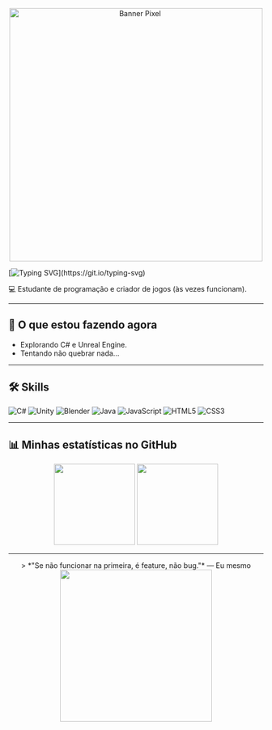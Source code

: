 <p align="center">
  <img src="https://i.imgur.com/Zg8kO8Q.gif" alt="Banner Pixel" width="500"/>
</p>

[![Typing SVG](https://readme-typing-svg.herokuapp.com?font=Fira+Code&pause=1000&color=F75C7E&center=true&vCenter=true&width=435&lines=%F0%9F%91%8B+Opa%2C+eu+sou+o+Adriel!)](https://git.io/typing-svg)


💻 Estudante de programação e criador de jogos (às vezes funcionam).   

---

## 🚀 O que estou fazendo agora
- Explorando C# e Unreal Engine.
- Tentando não quebrar nada...

---

## 🛠 Skills
![C#](https://img.shields.io/badge/C%23-white?style=for-the-badge)
![Unity](https://img.shields.io/badge/Unity-100000?style=for-the-badge&logo=unity&logoColor=white)
![Blender](https://img.shields.io/badge/Blender-F5792A?style=for-the-badge&logo=blender&logoColor=white)
![Java](https://img.shields.io/badge/Java-ED8B00?style=for-the-badge&logo=openjdk&logoColor=white)
![JavaScript](https://img.shields.io/badge/JavaScript-F7DF1E?style=for-the-badge&logo=javascript&logoColor=black)
![HTML5](https://img.shields.io/badge/HTML5-E34F26?style=for-the-badge&logo=html5&logoColor=white)
![CSS3](https://img.shields.io/badge/CSS-1572B6?style=for-the-badge&logo=css&logoColor=white)

---

## 📊 Minhas estatísticas no GitHub
<p align="center">
  <img src="https://github-readme-stats.vercel.app/api?username=Adriel827&show_icons=true&theme=radical" height="160" />
  <img src="https://github-readme-stats.vercel.app/api/top-langs/?username=Adriel827&layout=compact&theme=radical" height="160" />
</p>

---


<p align="center">
  > *"Se não funcionar na primeira, é feature, não bug."* — Eu mesmo
  <img src="https://media.giphy.com/media/26tn33aiTi1jkl6H6/giphy.gif" width="300"/>
</p>
